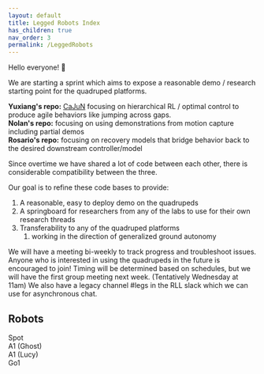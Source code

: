 ```yaml
---
layout: default
title: Legged Robots Index
has_children: true
nav_order: 3
permalink: /LeggedRobots
---
```


Hello everyone! :wave:

We are starting a sprint which aims to expose a reasonable demo / research starting point for the quadruped platforms.

**Yuxiang's repo:** [CaJuN](https://yxyang.github.io/cajun/) focusing on hierarchical RL / optimal control to produce agile behaviors like jumping across gaps. \
**Nolan's repo:** focusing on using demonstrations from motion capture including partial demos \
**Rosario's repo:** focusing on recovery models that bridge behavior back to the desired downstream controller/model

Since overtime we have shared a lot of code between each other, there is considerable compatibility between the three.

Our goal is to refine these code bases to provide:
1. A reasonable, easy to deploy demo on the quadrupeds
2. A springboard for researchers from any of the labs to use for their own research threads
3. Transferability to any of the quadruped platforms
	1. working in the direction of generalized ground autonomy

We will have a meeting bi-weekly to track progress and troubleshoot issues. Anyone who is interested in using the quadrupeds in the future is encouraged to join! Timing will be determined based on schedules, but we will have the first group meeting next week. (Tentatively Wednesday at 11am)
We also have a legacy channel #legs in the RLL slack which we can use for asynchronous chat.

## Robots
Spot \
A1 (Ghost) \
A1 (Lucy) \
Go1 
